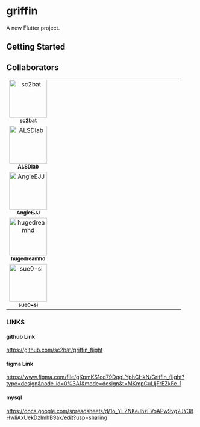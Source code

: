 # griffin

A new Flutter project.

## Getting Started

## Collaborators
<table>
    <tr>
      <td align="center" valign="top" width="25%"><a href="https://github.com/sc2bat/"><img src="https://avatars.githubusercontent.com/u/87482415?v=4" width="100px;" alt="
sc2bat"/><br /><sub><b>
sc2bat</b></sub></a><br /></td>
      <td></td>
    </tr>
    <tr>
      <td align="center" valign="top" width="25%"><a href="https://github.com/ALSDlab"><img src="https://avatars.githubusercontent.com/u/81554073?v=4" width="100px;" alt="
ALSDlab"/><br /><sub><b>
ALSDlab</b></sub></a><br /></td>
      <td></td>
    </tr>
    <tr>
      <td align="center" valign="top" width="25%"><a href="https://github.com/AngieEJJ"><img src="https://avatars.githubusercontent.com/u/49228543?v=4" width="100px;" alt="
AngieEJJ"/><br /><sub><b>
AngieEJJ</b></sub></a><br /></td>
      <td></td>
    </tr>
    <tr>
      <td align="center" valign="top" width="25%"><a href="https://github.com/hugedreamhd"><img src="https://avatars.githubusercontent.com/u/89803783?v=4" width="100px;" alt="
hugedreamhd"/><br /><sub><b>
hugedreamhd</b></sub></a><br /></td>
      <td></td>
    </tr>
    <tr>
      <td align="center" valign="top" width="25%"><a href="https://github.com/sue0-si"><img src="https://avatars.githubusercontent.com/u/89803783?v=4" width="100px;" alt="
sue0-si"/><br /><sub><b>
sue0-si</b></sub></a><br /></td>
      <td></td>
    </tr>
    <!-- <tr>
      <td align="center" valign="top" width="25%"><a href=""><img src="" width="100px;" alt=""/><br /><sub><b>
</b></sub></a><br /></td>
      <td></td>
    </tr> -->
</table>

### LINKS

#### github Link
https://github.com/sc2bat/griffin_flight

#### figma Link
https://www.figma.com/file/gKpmKS1cd79DqgLYphCHkN/Griffin_flight?type=design&node-id=0%3A1&mode=design&t=MKmpCuLIjFrEZkFe-1

#### mysql
https://docs.google.com/spreadsheets/d/1o_YLZNKeJhzFVoAPw9vg2JY38HwIiAxUekDzImhB9ak/edit?usp=sharing